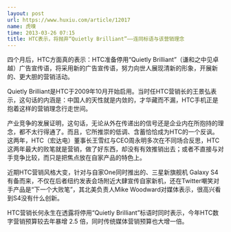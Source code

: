 ```yaml
---
layout: post
url: https://www.huxiu.com/article/12017
name: 虎嗅
time: 2013-03-26 07:15
title: HTC表示，将抛弃“Quietly Brilliant”——连同标语与该营销理念
---
```

四个月后，HTC方面真的表示：HTC准备停用“Quietly Brilliant”（谦和之中见卓越）广告宣传语，将采用新的广告宣传语，努力向世人展现清新的形象，开展新的、更大胆的营销活动。

Quietly Brilliant是HTC于2009年10月开始启用。当时任HTC营销长的王景弘表示，这句话的内涵是：中国人的天性就是内敛的，才华藏而不漏，HTC手机正是抱着这样的营销理念行走世间。

产业竞争的发展证明，这句话，无论从外在传递出的信号还是企业内在所抱持的理念，都不太行得通了。而且，它所推崇的低调、含蓄恰恰成为HTC的一个反讽。这两年，HTC（宏达电）董事长王雪红与CEO周永明多次在不同场合反思，HTC这两年最大的败笔就是营销，做了好东西，却没有有效推销出去；或者不直接与对手竞争比较，而只是把焦点放在自家产品的特色上。

近期HTC营销风格大变，针对与自家One同时推出的、三星新旗舰机 Galaxy S4 有备而来，不仅在后者纽约发表会场附近大肆宣传自家新机，还在Twitter嘲笑对手产品是“下一个大败笔”，其北美负责人Mike Woodward对媒体表示，很高兴看到S4没有什么创新。

HTC营销长何永生在透露将停用“Quietly Brilliant”标语时同时表示，今年HTC数字营销预算较去年暴增 2.5 倍，同时传统媒体营销预算也大增一倍。

